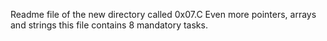 Readme file of the new directory called 0x07.C Even more pointers, arrays and strings
this file contains 8 mandatory tasks.

